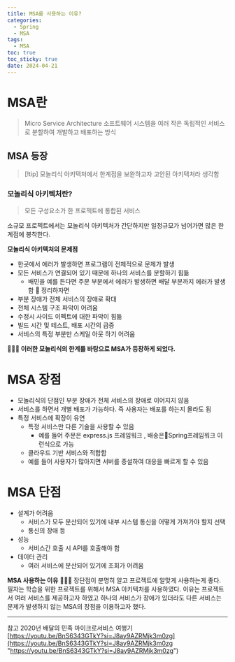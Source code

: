 ```yaml
---
title: MSA를 사용하는 이유?
categories:
  - Spring
  - MSA
tags:
  - MSA
toc: true
toc_sticky: true
date: 2024-04-21
---
```

# MSA란
> Micro Service Architecture
> 소프트웨어 시스템을 여러 작은 독립적인 서비스로 분할하여 개발하고 배포하는 방식

## MSA 등장
> [!tip] 모놀리식 아키텍처에서 한계점을 보완하고자 고안된 아키텍처라 생각함

### 모놀리식 아키텍처란? 
> 모든 구성요소가 한 프로젝트에 통합된 서비스

소규모 프로젝트에서는 모놀리식 아키텍처가 간단하지만 일정규모가 넘어가면 많은 한계점에 봉착한다. 

**모놀리식 아키텍처의 문제점**
- 한곳에서 에러가 발생하면 프로그램이 전체적으로 문제가 발생
- 모든 서비스가 연결되어 있기 때문에 하나의 서비스를 분할하기 힘듦
	- 배민을 예를 든다면 주문 부분에서 에러가 발생하면 배달 부분까지 에러가 발생함
🤔 정리하자면
- 부분 장애가 전체 서비스의 장애로 확대
- 전체 시스템 구조 파악이 어려움
- 수정시 사이드 이펙트에 대한 파악이 힘듦
- 빌드 시간 및 테스트, 배포 시간의 급증
- 서비스의 특정 부분만 스케일 아웃 하기 어려움

**🧑🏻‍💻 이러한 모놀리식의 한계를 바탕으로 MSA가 등장하게 되었다.** 


# MSA 장점
- 모놀리식의 단점인 부분 장애가 전체 서비스의 장애로 이어지지 않음 
- 서비스를 하면서 개별 배포가 가능하다. 즉 사용자는 배포를 하는지 몰라도 됨
- 특정 서비스에 확장이 유연
	- 특정 서비스만 다른 기술을 사용할 수 있음
		- 예를 들어 주문은 express.js 프레임워크 , 배송은Spring프레임워크 이런식으로 가능
	- 클라우드 기반 서비스와 적합함 
	- 예를 들어 사용자가 많아지면 서버를 증설하여 대응을 빠르게 할 수 있음

# MSA 단점
- 설계가 어려움
	- 서비스가 모두 분산되어 있기에 내부 시스템 통신을 어떻게 가져가야 할지 선택
	- 통신의 장애 등
- 성능 
	- 서비스간 호출 시 API를 호출해야 함
- 데이터 관리 
	- 여러 서비스에 분산되어 있기에 조회가 어려움 

**MSA 사용하는 이유**
🧑🏻‍💻 장단점이 분명히 알고 프로젝트에 알맞게 사용하는게 좋다. 필자는 학습을 위한 프로젝트를 위해서 MSA 아키텍처를 사용하였다. 이유는 프로젝트서 여러 서비스를 제공하고자 하였고 하나의 서비스가 장애가 있더라도 다른 서비스는 문제가 발생하지 않는 MSA의 장점을 이용하고자 했다. 

---
참고
2020년 배달의 민족 마이크로서비스 여행기 [https://youtu.be/BnS6343GTkY?si=J8ay9AZRMjk3m0zg](https://youtu.be/BnS6343GTkY?si=J8ay9AZRMjk3m0zg "https://youtu.be/BnS6343GTkY?si=J8ay9AZRMjk3m0zg")
